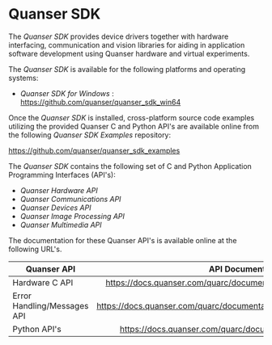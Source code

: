 # Quanser SDK
The *Quanser SDK* provides device drivers together with hardware interfacing, communication and vision libraries for aiding in application software development using Quanser hardware and virtual experiments.



The *Quanser SDK* is available for the following platforms and operating systems:

- *Quanser SDK for Windows* : https://github.com/quanser/quanser_sdk_win64

  <!-- - *Quanser SDK for Linux* : https://github.com/quanser/quanser_sdk_linux-->

  <!-- - *Quanser SDK for macOS* : https://github.com/quanser/quanser_sdk_macos-->



Once the *Quanser SDK* is installed, cross-platform source code examples utilizing the provided Quanser C and Python API's are available online from the following *Quanser SDK Examples* repository:

https://github.com/quanser/quanser_sdk_examples



The *Quanser SDK* contains the following set of C and Python Application Programming Interfaces (API's):

- *Quanser Hardware API* 
- *Quanser Communications API*
- *Quanser Devices API*
- *Quanser Image Processing API*
- *Quanser Multimedia API*



The documentation for these Quanser API's is available online at the following URL's. 

| Quanser API                 |                      API Documentation                       |
| --------------------------- | :----------------------------------------------------------: |
| Hardware C API              | https://docs.quanser.com/quarc/documentation/quarc_c_hardware_c.html |
| Error Handling/Messages API | https://docs.quanser.com/quarc/documentation/quarc_c_messages_api_c.html |
| Python API's                | https://docs.quanser.com/quarc/documentation/python/index.html |

